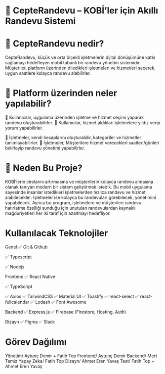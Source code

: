 


# 📱 CepteRandevu – KOBİ’ler için Akıllı Randevu Sistemi


# 💼 CepteRandevu nedir?

CepteRandevu, küçük ve orta ölçekli işletmelerin dijital dönüşümüne katkı sağlamayı hedefleyen mobil tabanlı bir randevu yönetim sistemidir.
Müşteriler, platform üzerinden diledikleri işletmeleri ve hizmetleri seçerek, uygun saatlere kolayca randevu alabilirler.

# 📱 Platform üzerinden neler yapılabilir?

📌 Kullanıcılar, uygulama üzerinden işletme ve hizmet seçimi yaparak randevu oluşturabilirler.
🌟 Kullanıcılar, hizmet aldıkları işletmelere yıldız verip yorum yapabilirler.


🧩 İşletmeler, kendi hesaplarını oluşturabilir, kategoriler ve hizmetler tanımlayabilirler.
📆 İşletmeler, Müşterilere hizmet verecekleri saatleri/günleri belirleyip randevu yönetimi yapabilirler.

# 🎯 Neden Bu Proje?
KOBİ’lerin cirolarını artırmasına ve müşterilerin kolayca randevu almasına olanak tanıyan modern bir sistem geliştirmek istedik. Bu mobil uygulama sayesinde
insanlar istedikleri işletmelerden hızlıca randevu ve hizmet alabilecekler. İşletmeler ise kolayca bu randevuları görebilecek, yönetimini yapabilecek. 
Ayrıca bu program, işletmelere ve müşterileri randevu hatırlatma özelliği sunduğu için unutulan randevulardan kaynaklı mağduriyetleri her iki taraf için azaltmayı
hedefliyor.

# Kullanılacak Teknolojiler
Genel
✅ Git & Github

✅ Typescript

✅ Nodejs

Frontend
✅ React Native

✅ TypeScript

✅ Axios
✅ TailwindCSS
✅ Material UI
✅ Toastify
✅ react-select
✅ react-fullcalendar
✅ Lodash
✅ Font Awesome

Backend
✅ Express.js
✅ Firebase (Firestore, Hosting, Auth)

Dizayn
✅ Figma
✅ Slack

# Görev Dağılımı

Yönetim/ Aytunç Demir + Fatih Top 
Frontend/ Aytunç Demir
Backend/ Mert Temiz
Yapay Zeka/ Fatih Top
Dizayn/ Ahmet Eren Yavaş
Test/ Fatih Top + Ahmet Eren Yavaş


